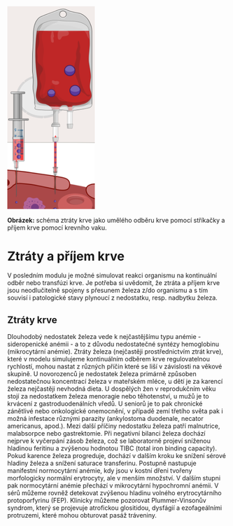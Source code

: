 <style>
img[alt^="ztraty"] {max-width:200px;}
</style>
<div class="w3-row">
<div class="w3-half w3-center">

![ztratyprijemkrve](ztratyprijemkrve.png)

**Obrázek:** schéma ztráty krve jako umělého odběru krve pomocí stříkačky a příjem krve pomocí krevního vaku.

</div>
<div class="w3-half">
<div class="w3-justify w3-margin-left">

# Ztráty a příjem krve

V posledním modulu je možné simulovat reakci organismu na kontinuální odběr nebo transfúzi krve. Je potřeba si uvědomit, že ztráta a příjem krve jsou neodlučitelně spojeny s přesunem železa z/do organismu a s tím souvisí i patologické stavy plynoucí z nedostatku, resp. nadbytku železa.

## Ztráty krve
Dlouhodobý nedostatek železa vede k nejčastějšímu typu anémie - sideropenické anémii - a to z důvodu nedostatečné syntézy hemoglobinu (mikrocytární anémie). Ztráty železa (nejčastěji prostřednictvím ztrát krve), které v modelu simulujeme kontinuálním odběrem krve regulovatelnou rychlostí, mohou nastat z různých příčin které se liší v závislosti na věkové skupině. U novorozenců je nedostatek železa primárně způsoben nedostatečnou koncentrací železa v mateřském mléce, u dětí je za karencí železa nejčastěji nevhodná dieta. U dospělých žen v reprodukčním věku stojí za nedostatkem železa menoragie nebo těhotenství, u mužů je to krvácení z gastroduodenálních vředů. U seniorů je to pak chronické zánětlivé nebo onkologické onemocnění, v případě zemí třetího světa pak i možná infestace různými parazity (ankylostoma duodenale, necator americanus, apod.). Mezi další příčiny nedostatku železa patří malnutrice, malabsorpce nebo gastrektomie. Při negativní bilanci železa dochází nejprve k vyčerpání zásob železa, což se laboratorně projeví sníženou hladinou feritinu a zvýšenou hodnotou TIBC (total iron binding capacity). Pokud karence železa progreduje, dochází v dalším kroku ke snížení sérové hladiny železa a snížení saturace transferinu. Postupně nastupuje manifestní normocytární anémie, kdy jsou v kostní dřeni tvořeny morfologicky normální erytrocyty, ale v menším množství. V dalším stupni pak normocytární anémie přechází v mikrocytární hypochromní anémii. V sérů můžeme rovněž detekovat zvýšenou hladinu volného erytrocytárního protoporfyrinu (FEP). Klinicky můžeme pozorovat Plummer-Vinsonův syndrom, který se projevuje atrofickou glositidou, dysfágií a ezofageálními protruzemi, které mohou obturovat pasáž tráveniny.

</div>
</div>
</div>



